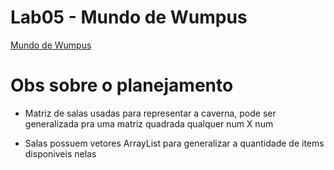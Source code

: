# Lab05 - Mundo de Wumpus

[Mundo de Wumpus](src/pt/c40task/l05wumpus)

# Obs sobre o planejamento

* Matriz de salas usadas para representar a caverna, pode ser generalizada pra uma matriz quadrada qualquer num X num

* Salas possuem vetores ArrayList para generalizar a quantidade de items disponiveis nelas
